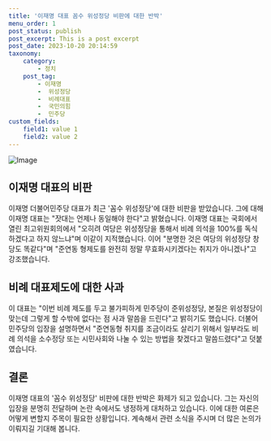 ```yaml
---
title: '이재명 대표 꼼수 위성정당 비판에 대한 반박'
menu_order: 1
post_status: publish
post_excerpt: This is a post excerpt
post_date: 2023-10-20 20:14:59
taxonomy:
    category:
        - 정치
    post_tag:
        - 이재명
        -  위성정당
        -  비례대표
        -  국민의힘
        -  민주당
custom_fields:
    field1: value 1
    field2: value 2
---
```


![Image](https://imgnews.pstatic.net/image/660/2024/02/07/0000055127_001_20240207110501554.jpg?type=w647)


## 이재명 대표의 비판

이재명 더불어민주당 대표가 최근 '꼼수 위성정당'에 대한 비판을 받았습니다. 그에 대해 이재명 대표는 "잣대는 언제나 동일해야 한다"고 밝혔습니다. 이재명 대표는 국회에서 열린 최고위원회의에서 "오히려 여당은 위성정당을 통해서 비례 의석을 100%를 독식하겠다고 하지 않느냐"며 이같이 지적했습니다. 이어 "분명한 것은 여당의 위성정당 창당도 똑같다"며 "준연동 형제도를 완전히 정말 무효화시키겠다는 취지가 아니겠나"고 강조했습니다.

## 비례 대표제도에 대한 사과

이 대표는 "이번 비례 제도를 두고 불가피하게 민주당이 준위성정당, 본질은 위성정당이 맞는데 그렇게 할 수밖에 없다는 점 사과 말씀을 드린다"고 밝히기도 했습니다. 더불어민주당의 입장을 설명하면서 "준연동형 취지를 조금이라도 살리기 위해서 일부라도 비례 의석을 소수정당 또는 시민사회와 나눌 수 있는 방법을 찾겠다고 말씀드렸다"고 덧붙였습니다.

## 결론

이재명 대표의 '꼼수 위성정당' 비판에 대한 반박은 화제가 되고 있습니다. 그는 자신의 입장을 분명히 전달하며 논란 속에서도 냉정하게 대처하고 있습니다. 이에 대한 여론은 어떻게 변할지 주목이 필요한 상황입니다. 계속해서 관련 소식을 주시며 더 많은 논의가 이뤄지길 기대해 봅니다.
